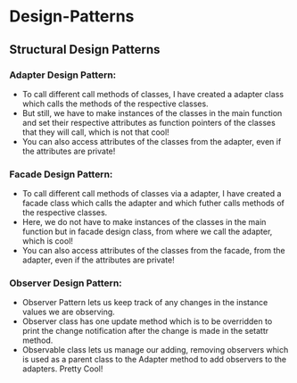# Design-Patterns
## Structural Design Patterns
### Adapter Design Pattern:
* To call different call methods of classes, I have created a adapter class which calls the methods of the respective classes.
* But still, we have to make instances of the classes in the main function and set their respective attributes as function pointers of the classes that they will call, which is not that cool!
* You can also access attributes of the classes from the adapter, even if the attributes are private!

### Facade Design Pattern:
* To call different call methods of classes via a adapter, I have created a facade class which calls the adapter and which futher calls methods of the respective classes.
* Here, we do not have to make instances of the classes in the main function but in facade design class, from where we call the adapter, which is cool!
* You can also access attributes of the classes from the facade, from the adapter, even if the attributes are private!

### Observer Design Pattern:
* Observer Pattern lets us keep track of any changes in the instance values we are observing.
* Observer class has one update method which is to be overridden to print the change notification after the change is made in the setattr method.
* Observable class lets us manage our adding, removing observers which is used as a parent class to the Adapter method to add observers to the adapters. Pretty Cool!

